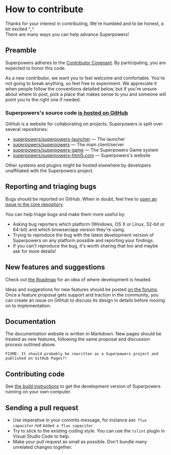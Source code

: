 # How to contribute

Thanks for your interest in contributing, We're humbled and to be honest, a bit excited ^_^.  
There are many ways you can help advance Superpowers!

## Preamble

Superpowers adheres to the [Contributor Covenant](https://github.com/superpowers/superpowers/tree/master/CODE_OF_CONDUCT.md).
By participating, you are expected to honor this code.

As a new contributor, we want you to feel welcome and comfortable.
You're not going to break anything, so feel free to experiment.
We appreciate it when people follow the conventions detailed below,
but if you're unsure about where to post, pick a place that makes sense to you
and someone will point you to the right one if needed.

### Superpowers's source code [is hosted on GitHub](https://github.com/superpowers)

GitHub is a website for collaborating on projects. Superpowers is split over several repositories:

 * [superpowers/superpowers-launcher](https://github.com/superpowers/superpowers) — The launcher
 * [superpowers/superpowers](https://github.com/superpowers/superpowers) — The main client/server
 * [superpowers/superpowers-game](https://github.com/superpowers/superpowers-game) — The Superpowers Game system
 * [superpowers/superpowers-html5.com](https://github.com/superpowers/superpowers-html5.com) — Superpowers's website

Other systems and plugins might be hosted elsewhere by developers unaffiliated with the Superpowers project.

## Reporting and triaging bugs

Bugs should be reported on GitHub. When in doubt, feel free to [open an issue in the core repository](https://github.com/superpowers/superpowers/issues/new).

You can help triage bugs and make them more useful by:

 * Asking bug reporters which platform (Windows, OS X or Linux, 32-bit or 64-bit) and which browser/app version they're using.
 * Trying to reproduce the bug with the latest development version of Superpowers on any platform possible and reporting your findings.
 * If you can't reproduce the bug, it's worth sharing that too and maybe ask for more details!

## New features and suggestions

Check out [the Roadmap](/en/development/roadmap) for an idea of where development is headed.

Ideas and suggestions for new features should be posted [on the forums](http://itch.io/engine/superpowers/community).
Once a feature proposal gets support and traction in the community,
you can create an issue on GitHub to discuss its design in details before moving on to implementation.

## Documentation

The documentation website is written in Markdown.
New pages should be treated as new features, following the same proposal and discussion process outlined above. 

`FIXME: It should probably be rewritten as a Superpowers project and published on GitHub Pages?!`

## Contributing code

See [the build instructions](/en/development/building-superpowers) to get the development version of Superpowers
running on your own computer.

## Sending a pull request

 * Use imperative in your commits message, for instance `Add flux capacitor` not `Added a flux capacitor`
 * Try to stick to the existing coding style. You can use the `tslint` plugin in Visual Studio Code to help.
 * Make your pull request as small as possible. Don't bundle many unrelated changes together.
